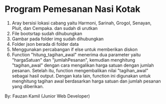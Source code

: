 # Program Pemesanan Nasi Kotak
1. Aray bersisi lokasi cabang yaitu  Harmoni, Sarinah, Grogol, Senayan, Pluit, dan Cempaka. dan sudah di urutkan
2. File bootsrtap sudah dihubungkan
3. Gambar pada folder img sudah dihubungkan
4. Folder json berada di folder data
5. Menggunakan percabangan if else untuk memberikan diskon 
6. Function "hitung_tagihan_awal" menerima dua parameter yaitu "hargaSatuan" dan "jumlahPesanan", kemudian menghitung "tagihan_awal" dengan cara mengalikan harga satuan dengan jumlah pesanan. Setelah itu, function mengembalikan nilai "tagihan_awal" sebagai hasil output. Dengan kata lain, function ini digunakan untuk menghitung tagihan awal berdasarkan harga satuan dan jumlah pesanan yang diberikan.

By: Fauzan Kamil (Junior Web Developer)